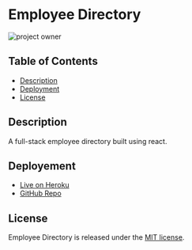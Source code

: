 # Employee Directory

![project owner](https://img.shields.io/badge/owner-Connerjm-blueviolet)

## Table of Contents

- [Description](#description)
- [Deployment](#deployment)
- [License](#license)

## Description

A full-stack employee directory built using react.

## Deployement

- [Live on Heroku](/)
- [GitHub Repo](/)

## License

Employee Directory is released under the [MIT license](https://www.opensource.org/licenses/mit).
